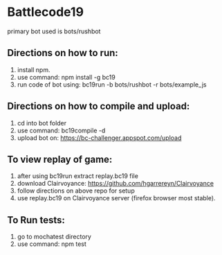 # Battlecode19

primary bot used is bots/rushbot

## Directions on how to run:
1. install npm.
2. use command: npm install -g bc19
3. run code of bot using: bc19run -b bots/rushbot -r bots/example_js

## Directions on how to compile and upload:
1. cd into bot folder
2. use command: bc19compile -d
3. upload bot on: https://bc-challenger.appspot.com/upload

## To view replay of game:
1. after using bc19run extract replay.bc19 file
2. download Clairvoyance: https://github.com/hgarrereyn/Clairvoyance
3. follow directions on above repo for setup
3. use replay.bc19 on Clairvoyance server (firefox browser most stable).

## To Run tests:
1. go to mochatest directory
2. use command: npm test
